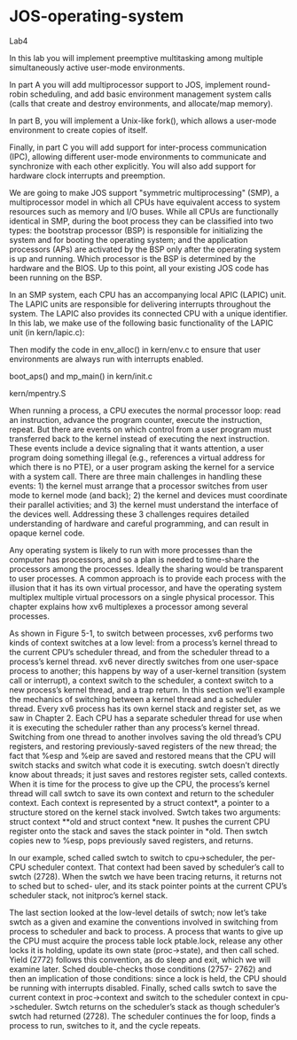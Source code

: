 # JOS-operating-system

Lab4

In this lab you will implement preemptive multitasking among multiple simultaneously active user-mode environments.

In part A you will add multiprocessor support to JOS, implement round-robin scheduling, and add basic environment management system calls (calls that create and destroy environments, and allocate/map memory).

In part B, you will implement a Unix-like fork(), which allows a user-mode environment to create copies of itself.

Finally, in part C you will add support for inter-process communication (IPC), allowing different user-mode environments to communicate and synchronize with each other explicitly. You will also add support for hardware clock interrupts and preemption.

We are going to make JOS support "symmetric multiprocessing" (SMP), a multiprocessor model in which all CPUs have equivalent access to system resources such as memory and I/O buses. While all CPUs are functionally identical in SMP, during the boot process they can be classified into two types: the bootstrap processor (BSP) is responsible for initializing the system and for booting the operating system; and the application processors (APs) are activated by the BSP only after the operating system is up and running. Which processor is the BSP is determined by the hardware and the BIOS. Up to this point, all your existing JOS code has been running on the BSP.

In an SMP system, each CPU has an accompanying local APIC (LAPIC) unit. The LAPIC units are responsible for delivering interrupts throughout the system. The LAPIC also provides its connected CPU with a unique identifier. In this lab, we make use of the following basic functionality of the LAPIC unit (in kern/lapic.c):

Then modify the code in env_alloc() in kern/env.c to ensure that user environments are always run with interrupts enabled.

boot_aps() and mp_main() in kern/init.c

kern/mpentry.S

When running a process, a CPU executes the normal processor loop: read an instruction,
advance the program counter, execute the instruction, repeat. But there are
events on which control from a user program must transferred back to the kernel instead
of executing the next instruction. These events include a device signaling that it
wants attention, a user program doing something illegal (e.g., references a virtual address
for which there is no PTE), or a user program asking the kernel for a service
with a system call. There are three main challenges in handling these events: 1) the
kernel must arrange that a processor switches from user mode to kernel mode (and
back); 2) the kernel and devices must coordinate their parallel activities; and 3) the
kernel must understand the interface of the devices well. Addressing these 3 challenges
requires detailed understanding of hardware and careful programming, and can
result in opaque kernel code.

Any operating system is likely to run with more processes than the computer has
processors, and so a plan is needed to time-share the processors among the processes.
Ideally the sharing would be transparent to user processes. A common approach is to
provide each process with the illusion that it has its own virtual processor, and have
the operating system multiplex multiple virtual processors on a single physical processor.
This chapter explains how xv6 multiplexes a processor among several processes.

As shown in Figure 5-1, to switch between processes, xv6 performs two kinds of
context switches at a low level: from a process’s kernel thread to the current CPU’s
scheduler thread, and from the scheduler thread to a process’s kernel thread. xv6 never
directly switches from one user-space process to another; this happens by way of a
user-kernel transition (system call or interrupt), a context switch to the scheduler, a
context switch to a new process’s kernel thread, and a trap return. In this section we’ll
example the mechanics of switching between a kernel thread and a scheduler thread.
Every xv6 process has its own kernel stack and register set, as we saw in Chapter
2. Each CPU has a separate scheduler thread for use when it is executing the scheduler
rather than any process’s kernel thread. Switching from one thread to another involves
saving the old thread’s CPU registers, and restoring previously-saved registers of
the new thread; the fact that %esp and %eip are saved and restored means that the
CPU will switch stacks and switch what code it is executing.
swtch doesn’t directly know about threads; it just saves and restores register sets,
called contexts. When it is time for the process to give up the CPU, the process’s kernel
thread will call swtch to save its own context and return to the scheduler context.
Each context is represented by a struct context*, a pointer to a structure stored on
the kernel stack involved. Swtch takes two arguments: struct context **old and
struct context *new. It pushes the current CPU register onto the stack and saves the
stack pointer in *old. Then swtch copies new to %esp, pops previously saved registers,
and returns.

In our example, sched called swtch to switch to cpu->scheduler, the per-CPU
scheduler context. That context had been saved by scheduler’s call to swtch (2728).
When the swtch we have been tracing returns, it returns not to sched but to sched-
uler, and its stack pointer points at the current CPU’s scheduler stack, not initproc’s
kernel stack.

The last section looked at the low-level details of swtch; now let’s take swtch as a
given and examine the conventions involved in switching from process to scheduler
and back to process. A process that wants to give up the CPU must acquire the process
table lock ptable.lock, release any other locks it is holding, update its own state
(proc->state), and then call sched. Yield (2772) follows this convention, as do sleep
and exit, which we will examine later. Sched double-checks those conditions (2757-
2762) and then an implication of those conditions: since a lock is held, the CPU should
be running with interrupts disabled. Finally, sched calls swtch to save the current
context in proc->context and switch to the scheduler context in cpu->scheduler.
Swtch returns on the scheduler’s stack as though scheduler’s swtch had returned
(2728). The scheduler continues the for loop, finds a process to run, switches to it, and
the cycle repeats.
